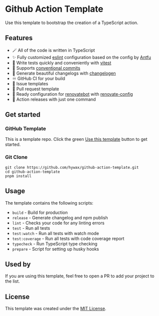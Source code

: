 # Github Action Template

Use this template to bootstrap the creation of a TypeScript action.

## Features

* 🪄️ All of the code is written in TypeScript
* ✨ Fully customized [eslint](https://eslint.org/) configuration based on the config by [Antfu](https://github.com/antfu/eslint-config)
* 🧪 Write tests quickly and conveniently with [vitest](https://vitest.dev/)
* 🤝 Supports [conventional commits](https://www.conventionalcommits.org/)
* 💅 Generate beautiful changelogs with [changelogen](https://github.com/unjs/changelogen)
* ♾️ GitHub CI for your build
* 📢 Issue templates
* 📝 Pull request template
* 🤖 Ready configuration for [renovatebot](https://github.com/apps/renovate) with [renovate-config](https://github.com/hywax/renovate-config)
* 🚀 Action releases with just one command

## Get started

### GitHub Template

This is a template repo. Click the green [Use this template](https://github.com/hywax/github-action-template/generate) button to get started.

### Git Clone

```shell
git clone https://github.com/hywax/github-action-template.git
cd github-action-template
pnpm install
```

## Usage

The template contains the following scripts:

* `build` - Build for production
* `release` - Generate changelog and npm publish
* `lint` - Checks your code for any linting errors
* `test` - Run all tests
* `test:watch` - Run all tests with watch mode
* `test:coverage` - Run all tests with code coverage report
* `typecheck` - Run TypeScript type checking
* `prepare` - Script for setting up husky hooks

## Used by

If you are using this template, feel free to open a PR to add your project to the list.

## License

This template was created under the [MIT License](LICENSE).
